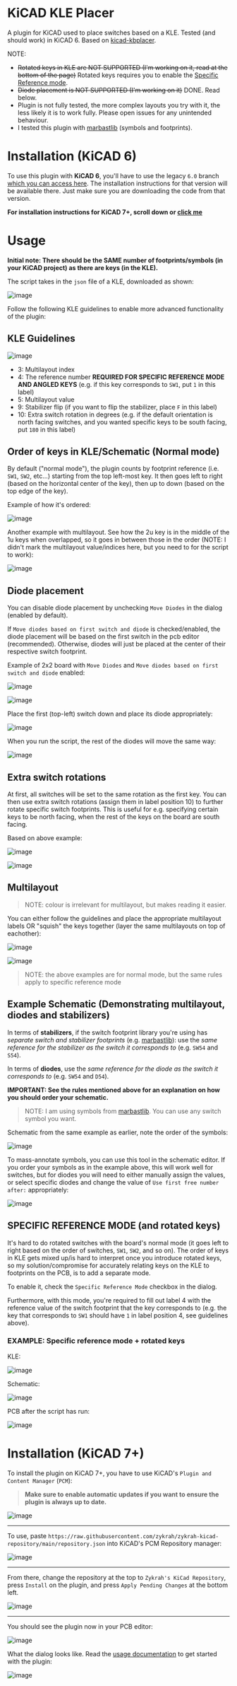 # KiCAD KLE Placer
A plugin for KiCAD used to place switches based on a KLE. Tested (and should work) in KiCAD 6. Based on [kicad-kbplacer](https://github.com/adamws/kicad-kbplacer).

NOTE:
- ~~Rotated keys in KLE are NOT SUPPORTED (I'm working on it, read at the bottom of the page)~~ Rotated keys requires you to enable the [Specific Reference mode](https://github.com/zykrah/kicad-kle-placer#specific-reference-mode-and-rotated-keys).
- ~~Diode placement is NOT SUPPORTED (I'm working on it)~~ DONE. Read below.
- Plugin is not fully tested, the more complex layouts you try with it, the less likely it is to work fully. Please open issues for any unintended behaviour.
- I tested this plugin with [marbastlib](https://github.com/ebastler/marbastlib) (symbols and footprints).

# Installation (KiCAD 6)
To use this plugin with **KiCAD 6**, you'll have to use the legacy `6.0` branch [which you can access here](https://github.com/zykrah/kicad-kle-placer/tree/6.0). The installation instructions for that version will be available there. Just make sure you are downloading the code from that version.

**For installation instructions for KiCAD 7+, scroll down or [click me](#installation-kicad-7)**


# Usage
**Initial note: There should be the SAME number of footprints/symbols (in your KiCAD project) as there are keys (in the KLE).**

The script takes in the `json` file of a KLE, downloaded as shown:

![image](https://user-images.githubusercontent.com/23428162/168476867-7477de1c-a342-41e8-b515-0a1d21b097b8.png)

Follow the following KLE guidelines to enable more advanced functionality of the plugin:


## KLE Guidelines
![image](https://user-images.githubusercontent.com/23428162/168476640-09a4b226-8364-4fc1-833d-9fd1efac6a04.png)
- 3:  Multilayout index
- 4:  The reference number **REQUIRED FOR SPECIFIC REFERENCE MODE AND ANGLED KEYS** (e.g. if this key corresponds to `SW1`, put `1` in this label)
- 5:  Multilayout value
- 9:  Stabilizer flip (if you want to flip the stabilizer, place `F` in this label)
- 10: Extra switch rotation in degrees (e.g. if the default orientation is north facing switches, and you wanted specific keys to be south facing, put `180` in this label)


## Order of keys in KLE/Schematic (Normal mode)
By default ("normal mode"), the plugin counts by footprint reference (i.e. `SW1`, `SW2`, etc...) starting from the top left-most key. It then goes left to right (based on the horizontal center of the key), then up to down (based on the top edge of the key).

Example of how it's ordered:

![image](https://user-images.githubusercontent.com/23428162/175812480-e5c02a3e-674a-4918-89fc-3b888d9d3048.png)

Another example with multilayout. See how the 2u key is in the middle of the 1u keys when overlapped, so it goes in between those in the order (NOTE: I didn't mark the multilayout value/indices here, but you need to for the script to work):

![image](https://user-images.githubusercontent.com/23428162/175812594-c8bc52fa-ef7c-49de-af6b-9d838cb62a13.png)


## Diode placement

You can disable diode placement by unchecking `Move Diodes` in the dialog (enabled by default).

If `Move diodes based on first switch and diode` is checked/enabled, the diode placement will be based on the first switch in the pcb editor (recommended). Otherwise, diodes will just be placed at the center of their respective switch footprint.

Example of 2x2 board with `Move Diodes` and `Move diodes based on first switch and diode` enabled:

![image](https://user-images.githubusercontent.com/23428162/175814219-0725c175-1083-4793-b9f3-30fde1fd7e10.png)

![image](https://user-images.githubusercontent.com/23428162/175814161-50c14df7-72af-43a7-9075-80737b756c84.png)

Place the first (top-left) switch down and place its diode appropriately:

![image](https://user-images.githubusercontent.com/23428162/175814166-b5609762-a0fc-41a1-b559-7c426bc7892e.png)

When you run the script, the rest of the diodes will move the same way:

![image](https://user-images.githubusercontent.com/23428162/175814169-297a9c08-3843-4525-a0dd-9670c7bf7e06.png)


## Extra switch rotations

At first, all switches will be set to the same rotation as the first key. You can then use extra switch rotations (assign them in label position 10) to further rotate specific switch footprints. This is useful for e.g. specifying certain keys to be north facing, when the rest of the keys on the board are south facing.

Based on above example:

![image](https://user-images.githubusercontent.com/23428162/175814426-14dbf261-18df-4b97-b3be-6e6cffa1e5a6.png)

![image](https://user-images.githubusercontent.com/23428162/175814448-3136de9c-a5fc-4890-b58e-5f7e0222d9ed.png)


## Multilayout
> NOTE: colour is irrelevant for multilayout, but makes reading it easier.

You can either follow the guidelines and place the appropriate multilayout labels OR "squish" the keys together (layer the same multilayouts on top of eachother):

![image](https://user-images.githubusercontent.com/23428162/175812839-ee803b22-a697-4be9-a8cf-a89718b69f8f.png)

![image](https://user-images.githubusercontent.com/23428162/175812881-1f0823c0-4604-4d8c-b354-3dddf44d2095.png)

> NOTE: the above examples are for normal mode, but the same rules apply to specific reference mode


## Example Schematic (Demonstrating multilayout, diodes and stabilizers)

In terms of **stabilizers**, if the switch footprint library you're using has *separate switch and stabilizer footprints* (e.g. [marbastlib](https://github.com/ebastler/marbastlib)): use the *same reference for the stabilizer as the switch it corresponds to* (e.g. `SW54` and `S54`).

In terms of **diodes**, use the *same reference for the diode as the switch it corresponds to* (e.g. `SW54` and `D54`).

**IMPORTANT: See the rules mentioned above for an explanation on how you should order your schematic.**

> NOTE: I am using symbols from [marbastlib](https://github.com/ebastler/marbastlib). You can use any switch symbol you want.

Schematic from the same example as earlier, note the order of the symbols:

![image](https://user-images.githubusercontent.com/23428162/175812369-cbbaadc2-2d5e-4275-abe7-c62cd958d119.png)

To mass-annotate symbols, you can use this tool in the schematic editor. If you order your symbols as in the example above, this will work well for switches, but for diodes you will need to either manually assign the values, or select specific diodes and change the value of `Use first free number after:` appropriately:

![image](https://user-images.githubusercontent.com/23428162/175813686-3c01367e-f783-4ddc-ad9f-16eac725086d.png)


## SPECIFIC REFERENCE MODE (and rotated keys)
It's hard to do rotated switches with the board's normal mode (it goes left to right based on the order of switches, `SW1`, `SW2`, and so on). The order of keys in KLE gets mixed up/is hard to interpret once you introduce rotated keys, so my solution/compromise for accurately relating keys on the KLE to footprints on the PCB, is to add a separate mode.

To enable it, check the `Specific Reference Mode` checkbox in the dialog. 

Furthermore, with this mode, you're required to fill out label 4 with the reference value of the switch footprint that the key corresponds to (e.g. the key that corresponds to `SW1` should have `1` in label position 4, see guidelines above).

### EXAMPLE: Specific reference mode + rotated keys

KLE:

![image](https://user-images.githubusercontent.com/23428162/175811700-e3fd3fd9-5034-4819-ac10-f79a7ecd29ce.png)

Schematic:

![image](https://user-images.githubusercontent.com/23428162/175811688-6070137a-3b90-4b47-987a-5cdf3b898b75.png)

PCB after the script has run:

![image](https://user-images.githubusercontent.com/23428162/175811704-39f17014-a840-482a-ab17-ac925108f05e.png)


# Installation (KiCAD 7+)
To install the plugin on KiCAD 7+, you have to use KiCAD's `Plugin and Content Manager` (`PCM`):

> **Make sure to enable automatic updates if you want to ensure the plugin is always up to date.**

![image](https://user-images.githubusercontent.com/23428162/218463396-dfee85a0-b2e9-48c6-956a-2105ec25d76c.png)

---

To use, paste `https://raw.githubusercontent.com/zykrah/zykrah-kicad-repository/main/repository.json` into KiCAD's PCM Repository manager:

![image](https://user-images.githubusercontent.com/23428162/218461351-fd328e5f-6096-4b76-a6f4-e09aaffc0289.png)

---

From there, change the repository at the top to `Zykrah's KiCad Repository`, press `Install` on the plugin, and press `Apply Pending Changes` at the bottom left.

![image](https://user-images.githubusercontent.com/23428162/218463887-3eaad51e-090a-4468-b94a-0259dc32477f.png)

---

You should see the plugin now in your PCB editor:

![image](https://user-images.githubusercontent.com/23428162/218465406-f9db67d6-6630-4730-afc8-2723845a1fcc.png)

What the dialog looks like. Read the [usage documentation](#usage) to get started with the plugin:

![image](https://user-images.githubusercontent.com/23428162/175812246-eb44a86b-b6de-445c-b713-ac16aee70f52.png)
